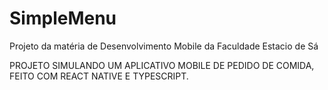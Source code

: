 # SimpleMenu
Projeto da matéria de Desenvolvimento Mobile da Faculdade Estacio de Sá

PROJETO SIMULANDO UM APLICATIVO MOBILE DE PEDIDO DE COMIDA, FEITO COM REACT NATIVE E TYPESCRIPT.
